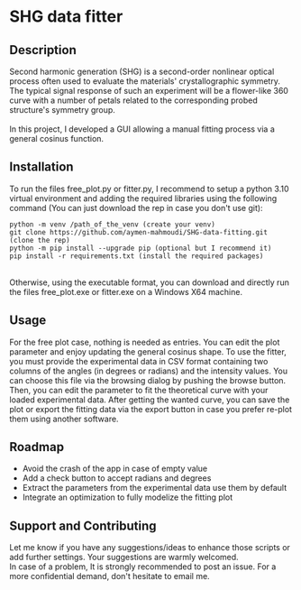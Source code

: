 # SHG data fitter


## Description

Second harmonic generation (SHG) is a second-order nonlinear optical process often used to evaluate the materials' crystallographic symmetry. The typical signal response of such an experiment will be a flower-like 360 curve with a number of petals related to the corresponding probed structure's symmetry group.
<br>
<br> 
In this project, I developed a GUI allowing a manual fitting process via a general cosinus function. 

## Installation
To run the files free_plot.py or fitter.py, I recommend to setup a python 3.10 virtual environment and adding the required libraries using the following command (You can just download the rep in case you don't use git):
```console
python -m venv /path_of_the_venv (create your venv)
git clone https://github.com/aymen-mahmoudi/SHG-data-fitting.git (clone the rep)
python -m pip install --upgrade pip (optional but I recommend it)
pip install -r requirements.txt (install the required packages)
```
<br>
Otherwise, using the executable format, you can download and directly run the files free_plot.exe or fitter.exe on a Windows X64 machine. 

## Usage
For the free plot case, nothing is needed as entries. You can edit the plot parameter and enjoy updating the general cosinus shape. To use the fitter, you must provide the experimental data in CSV format containing two columns of the angles (in degrees or radians) and the intensity values. You can choose this file via the browsing dialog by pushing the browse button. Then, you can edit the parameter to fit the theoretical curve with your loaded experimental data. After getting the wanted curve, you can save the plot or export the fitting data via the export button in case you prefer re-plot them using another software. 

## Roadmap
 <ul>
  <li>Avoid the crash of the app in case of empty value</li>
  <li>Add a check button to accept radians and degrees</li>
  <li>Extract the parameters from the experimental data use them by default</li>
  <li>Integrate an optimization to fully modelize the fitting plot</li>
</ul> 

## Support and Contributing
Let me know if you have any suggestions/ideas to enhance those scripts or add further settings. Your suggestions are warmly welcomed.
<br>
In case of a problem, It is strongly recommended to post an issue. For a more confidential demand, don't hesitate to email me.


